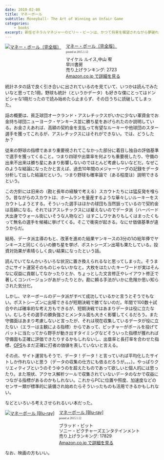 ```yaml
---
date: 2010-02-08
title: マネーボール
subtitle: Moneyball- The Art of Winning an Unfair Game
categories: 
    - books
excerpt: 新任ゼネラルマネジャーのビリー・ビーンは、かつて将来を嘱望されながら夢破れてグラウンドを去った元選手。彼は統計データを用いた野球界の常識を覆す手法で球団改革を実行。チームを強豪へと変えていく…
---
```


<div class="azlink-box"><div class="azlink-image" style="float:left"><a href="http://www.amazon.co.jp/exec/obidos/ASIN/B00CPW2Z9U/warikiru-22/" name="azlinklink" target="_blank"><img src="http://ecx.images-amazon.com/images/I/51483slNS8L._SL160_.jpg" alt="マネー・ボール〔完全版〕" style="border:none" /></a></div><div class="azlink-info" style="float:left;margin-left:15px;line-height:120%"><div class="azlink-name" style="margin-bottom:10px;line-height:120%"><a href="http://www.amazon.co.jp/exec/obidos/ASIN/B00CPW2Z9U/warikiru-22/" name="azlinklink" target="_blank">マネー・ボール〔完全版〕</a><div class="azlink-powered-date" style="font-size:7pt;margin-top:5px;font-family:verdana;line-height:120%">posted at 2015.1.12</div></div><div class="azlink-detail">マイケル ルイス,中山 宥<br />早川書房<br />売り上げランキング: 2723<br /></div><div class="azlink-link" style="margin-top:5px"><a href="http://www.amazon.co.jp/exec/obidos/ASIN/B00CPW2Z9U/warikiru-22/" target="_blank">Amazon.co.jp で詳細を見る</a></div></div><div class="azlink-footer" style="clear:left"></div></div>

統計ネタの話で良く引き合いに出されているのを見ていて、いつかは読んでみたいなと思ってた1冊。野球も統計（というかデータ）も好きな僕にとってはドンピシャな1冊だったので読み始めたら止まらず、その日うちに読破してしまった。

話の概要は、貧乏球団オークランド・アスレチックスがいかに少ない軍資金でお金持ち球団ニューヨーク・ヤンキース並に勝ち星をあげられたのか説明している。お金さえあれば、高額の契約金を支払って有望なルーキーや他球団のスター選手を獲ってこれるが、アスレチックスにはそれができない。では、どうしたか？

従来の野球の指標であまり重要視されてこなかった部分に着目し独自の評価基準で選手を獲ってくること。つまり四球や出塁率を何よりも重要視したり、守備の出来不出来は勝ち星にあまり影響しないのでほとんど考慮しないなどだ。なぜこのような結論になったかと言えば、過去10年間のメジャーリーグの記録をデータ分析して出した結論だという。つまり野球も確率論で（ある程度は）説明できるという。

この方針には旧来の（勘と長年の経験で考える）スカウトたちには猛反発を喰らう。昔ながらのスカウトは、ホームランを量産するような華々しいルーキーをスカウトしようとする。そういった選手はほかの球団も当然狙っているので契約金は高額になる。それではアスレチックスには雇えないのでデータ派（ハーバード大出身でウォール街にいそうな人物など）はすこしワケありもしくはまったくもって無名の選手を候補に挙げてくる。そこで衝突が起きる。なにせ価値基準が違うからだ。

結局、データ派主導のもと、改革を進めた結果ヤンキースの3分の1の総年俸でヤンキースと同じくらいの勝ち星を挙げ、ポストシーズン出場も果たしている。投資対効果が素晴らしく良い結果になったという話。

読んでいてなんかいろいろな状況に置き換えられるなと思ってしまった。そうまさにサイト運営そのものじゃないかなと。大枚をはたいたキーワードが実はそんなに収益に貢献してなかったりとか、ちょっとした文言修正やレイアウト修正で著しくコンバージョンがあがったりとか。勘に頼る手法がいかに危険か思い知らされた気分だ。

しかし、マネーボールのデータ派がすべて成功しているかと言うとそうでもない。ポストシーズンに出場できるが短期決戦で勝てないのだ。年間で100数十試合やれば確率的な考え方もできるが、短期決戦ではあまりデータは役に立たない。むしろその選手の勝負強さとメンタル面も大きく影響してくるだろう。また守備面はあまり考慮しないと言ったが、それは現在収集しているデータが役に立たない（エラーは主観による指標）からであって、ピッチャーがボールを投げてバットに当たってから野手が動き出すタイミングなどそういった指標が獲れれば守備面も正確に評価できたりするかもしれないし、出塁率と長打率を合わせた指標、[OPS](http://ja.wikipedia.org/wiki/OPS_%28%E9%87%8E%E7%90%83%29)もまだ正確に打者の価値を表していないと言える。

その点、サイト運営もそうで、データ！データ！と言っていれば平均化したサイトしか作れないと思う（データの収集の仕方にも依るだろうが。。。）。やっぱりクリエィティブというのそうゆうのを超えたものであって欲しいと個人的には思ったり。また現状、アクセス解析ツールで収集されていないデータのなかで収益につながる指標があるのかもしれない。これからPCに位置や照度、加速度などのセンサー類が標準的に装備され始めたらそういったものも活用できるかもしれない。

などといろいろ考えさせられるいい本だった。


<div class="azlink-box"><div class="azlink-image" style="float:left"><a href="http://www.amazon.co.jp/exec/obidos/ASIN/B008MTEPIO/warikiru-22/" name="azlinklink" target="_blank"><img src="http://ecx.images-amazon.com/images/I/5174ihVzcwL._SL160_.jpg" alt="マネーボール [Blu-ray]" style="border:none" /></a></div><div class="azlink-info" style="float:left;margin-left:15px;line-height:120%"><div class="azlink-name" style="margin-bottom:10px;line-height:120%"><a href="http://www.amazon.co.jp/exec/obidos/ASIN/B008MTEPIO/warikiru-22/" name="azlinklink" target="_blank">マネーボール [Blu-ray]</a><div class="azlink-powered-date" style="font-size:7pt;margin-top:5px;font-family:verdana;line-height:120%">posted at 2015.1.12</div></div><div class="azlink-detail">ブラッド・ピット<br />ソニー・ピクチャーズエンタテインメント<br />売り上げランキング: 17829<br /></div><div class="azlink-link" style="margin-top:5px"><a href="http://www.amazon.co.jp/exec/obidos/ASIN/B008MTEPIO/warikiru-22/" target="_blank">Amazon.co.jp で詳細を見る</a></div></div><div class="azlink-footer" style="clear:left"></div></div>

なお、映画の方もいい。
